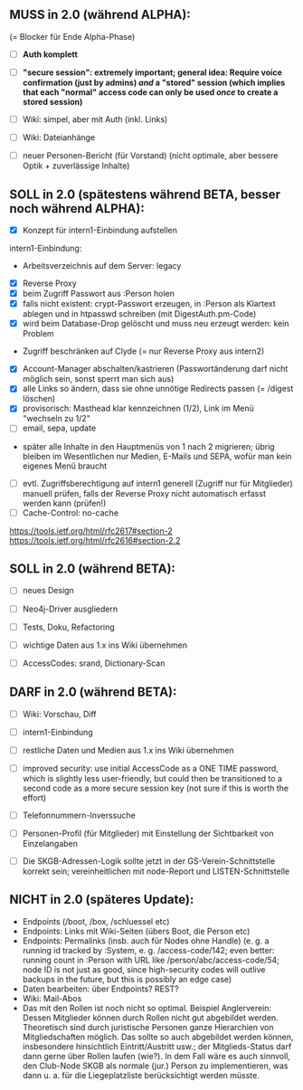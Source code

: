 MUSS in 2.0 (während ALPHA):
----------------------------
(= Blocker für Ende Alpha-Phase)

- [ ] **Auth komplett**
- [ ] **"secure session": extremely important; general idea: Require voice confirmation (just by admins) *and* a "stored" session (which implies that each "normal" access code can only be used *once* to create a stored session)**
- [ ] Wiki: simpel, aber mit Auth (inkl. Links)
- [ ] Wiki: Dateianhänge
- [ ] neuer Personen-Bericht (für Vorstand) (nicht optimale, aber bessere Optik + zuverlässige Inhalte)



SOLL in 2.0 (spätestens während BETA, besser noch während ALPHA):
-----------------------------------------------------------------

- [X] Konzept für intern1-Einbindung aufstellen

intern1-Einbindung:

- Arbeitsverzeichnis auf dem Server: legacy
- [X] Reverse Proxy
- [X] beim Zugriff Passwort aus :Person holen
- [X] falls nicht existent: crypt-Passwort erzeugen, in :Person als Klartext ablegen und in htpasswd schreiben (mit DigestAuth.pm-Code)
- [X] wird beim Database-Drop gelöscht und muss neu erzeugt werden: kein Problem
- Zugriff beschränken auf Clyde (= nur Reverse Proxy aus intern2)
- [X] Account-Manager abschalten/kastrieren (Passwortänderung darf nicht möglich sein, sonst sperrt man sich aus)
- [X] alle Links so ändern, dass sie ohne unnötige Redirects passen (= /digest löschen)
- [X] provisorisch: Masthead klar kennzeichnen (1/2), Link im Menü "wechseln zu 1/2"
- [ ] email, sepa, update
- später alle Inhalte in den Hauptmenüs von 1 nach 2 migrieren; übrig bleiben im Wesentlichen nur Medien, E-Mails und SEPA, wofür man kein eigenes Menü braucht
- [ ] evtl. Zugriffsberechtigung auf intern1 generell (Zugriff nur für Mitglieder) manuell prüfen, falls der Reverse Proxy nicht automatisch erfasst werden kann (prüfen!)
- [ ] Cache-Control: no-cache

https://tools.ietf.org/html/rfc2617#section-2
https://tools.ietf.org/html/rfc2616#section-2.2



SOLL in 2.0 (während BETA):
---------------------------

- [ ] neues Design
- [ ] Neo4j-Driver ausgliedern
- [ ] Tests, Doku, Refactoring
- [ ] wichtige Daten aus 1.x ins Wiki übernehmen
- [ ] AccessCodes: srand, Dictionary-Scan



DARF in 2.0 (während BETA):
---------------------------

- [ ] Wiki: Vorschau, Diff
- [ ] intern1-Einbindung
- [ ] restliche Daten und Medien aus 1.x ins Wiki übernehmen
- [ ] improved security: use initial AccessCode as a ONE TIME password, which is slightly less user-friendly, but could then be transitioned to a second code as a more secure session key (not sure if this is worth the effort)
- [ ] Telefonnummern-Inverssuche
- [ ] Personen-Profil (für Mitglieder) mit Einstellung der Sichtbarkeit von Einzelangaben
- [ ] Die SKGB-Adressen-Logik sollte jetzt in der GS-Verein-Schnittstelle korrekt sein; vereinheitlichen mit node-Report und LISTEN-Schnittstelle



NICHT in 2.0 (späteres Update):
-------------------------------

- Endpoints (/boot, /box, /schluessel etc)
- Endpoints: Links mit Wiki-Seiten (übers Boot, die Person etc)
- Endpoints: Permalinks (insb. auch für Nodes ohne Handle) (e. g. a running id tracked by :System, e. g. /access-code/142; even better: running count in :Person with URL like /person/abc/access-code/54; node ID is not just as good, since high-security codes will outlive backups in the future, but this is possibly an edge case)
- Daten bearbeiten: über Endpoints? REST?
- Wiki: Mail-Abos
- Das mit den Rollen ist noch nicht so optimal. Beispiel Anglerverein: Dessen Mitglieder können durch Rollen nicht gut abgebildet werden. Theoretisch sind durch juristische Personen ganze Hierarchien von Mitgliedschaften möglich. Das sollte so auch abgebildet werden können, insbesondere hinsichtlich Eintritt/Austritt usw.; der Mitglieds-Status darf dann gerne über Rollen laufen (wie?). In dem Fall wäre es auch sinnvoll, den Club-Node SKGB als normale (jur.) Person zu implementieren, was dann u. a. für die Liegeplatzliste berücksichtigt werden müsste.

